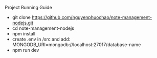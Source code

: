 Project Running Guide
- git clone https://github.com/nguyenphuochao/note-management-nodejs.git
- cd note-management-nodejs
- npm install
- create .env in /src and add: MONGODB_URI=mongodb://localhost:27017/database-name
- npm run dev
